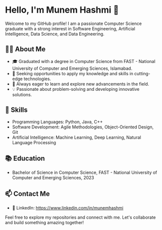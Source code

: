 # Hello, I'm Munem Hashmi 👋

Welcome to my GitHub profile! I am a passionate Computer Science graduate with a strong interest in Software Engineering, Artificial Intelligence, Data Science, and Data Engineering. 

## 🧑‍💻 About Me

- 🎓 Graduated with a degree in Computer Science from FAST - National University of Computer and Emerging Sciences, Islamabad.
- 💼 Seeking opportunities to apply my knowledge and skills in cutting-edge technologies.
- 🌱 Always eager to learn and explore new advancements in the field.
- 💡 Passionate about problem-solving and developing innovative solutions.

## 🔧 Skills

- Programming Languages: Python, Java, C++
- Software Development: Agile Methodologies, Object-Oriented Design, Git
- Artificial Intelligence: Machine Learning, Deep Learning, Natural Language Processing

## 📚 Education

- Bachelor of Science in Computer Science, FAST - National University of Computer and Emerging Sciences, 2023

## 📫 Contact Me

- 💼 LinkedIn: https://www.linkedin.com/in/munemhashmi

Feel free to explore my repositories and connect with me. Let's collaborate and build something amazing together!
